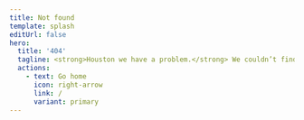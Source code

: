 ```yaml
---
title: Not found
template: splash
editUrl: false
hero:
  title: '404'
  tagline: <strong>Houston we have a problem.</strong> We couldn’t find that page.<br>Check the URL or try using the search bar.
  actions:
    - text: Go home
      icon: right-arrow
      link: /
      variant: primary
---
```

